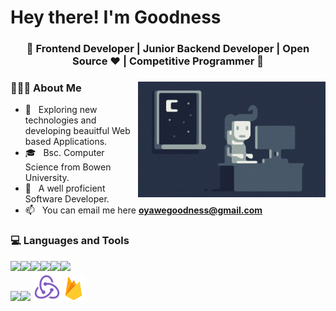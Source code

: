 <h1> Hey there! I'm Goodness</h2>

<h3 align="center">🚀 Frontend Developer | Junior Backend Developer | Open Source ♥ | Competitive Programmer  🚀</h3>

<div>
<img alt="Night Coding" src="https://raw.githubusercontent.com/AVS1508/AVS1508/master/assets/Night-Coding.gif" align="right"/>
<div align="left"> 
  <h3> 👨🏻‍💻 About Me </h3>
  
  - 🤔 &nbsp; Exploring new technologies and developing beauitful Web based Applications.
  - 🎓 &nbsp; Bsc. Computer Science from Bowen University.
  - 💼 &nbsp; A well proficient Software Developer.
  - 📫 &nbsp; You can email me here **oyawegoodness@gmail.com**
</div> 
</div>

<div>
  <h3> 💻 Languages and Tools </h3>
  <p>
   <img src="https://media3.giphy.com/media/ln7z2eWriiQAllfVcn/200w.webp" width="50"><img src="https://i.giphy.com/media/LMt9638dO8dftAjtco/200.webp"   width="50"><img src="https://i.giphy.com/media/eNAsjO55tPbgaor7ma/200w.webp" width="50"><img src="https://i.giphy.com/media/IdyAQJVN2kVPNUrojM/200.webp" width="50"><img src="https://media3.giphy.com/media/kdFc8fubgS31b8DsVu/giphy.webp" width="50"><img src="https://media.giphy.com/media/kH1DBkPNyZPOk0BxrM/giphy.gif" width="100"><br><a src="https://www.typescriptlang.org/"><img src="https://img.icons8.com/color/48/000000/typescript.png"/></a><a src="https://www.mongodb.com/"><img src="https://img.icons8.com/color/48/000000/mongodb.png"/></a>  <img style="margin: auto;" src="https://raw.githubusercontent.com/sachinverma53121/sachinverma53121/master/icons/redux.png" alt=redux width="45" height="45"/><img height="40" src="https://raw.githubusercontent.com/github/explore/80688e429a7d4ef2fca1e82350fe8e3517d3494d/topics/firebase/firebase.png">

  <p>
</div> 
